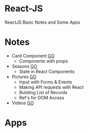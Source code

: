 # React-JS
ReactJS Basic Notes and Some Apps

# Notes

* Card Component [GO](https://github.com/HopeMashal/React-JS/tree/master/Notes/components/src)
  * Components with props
* Seasons [GO](https://github.com/HopeMashal/React-JS/tree/master/Notes/seasons/src)
  * State in React Components
* Pictures [GO](https://github.com/HopeMashal/React-JS/tree/master/Notes/pics/src)
  * Input with Forms & Events
  * Making API requests with React
  * Building List of Records
  * Ref's for DOM Access
* Videos [GO](https://github.com/HopeMashal/React-JS/tree/master/Notes/videos/src)

# Apps

